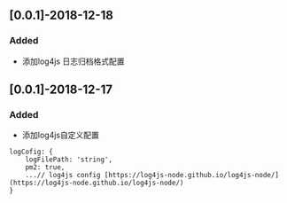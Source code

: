 ## [0.0.1]-2018-12-18

### Added
 - 添加log4js 日志归档格式配置

## [0.0.1]-2018-12-17

### Added
 - 添加log4js自定义配置

```
logCofig: {
	logFilePath: 'string',
	pm2: true,
	...// log4js config [https://log4js-node.github.io/log4js-node/](https://log4js-node.github.io/log4js-node/)
}
```

